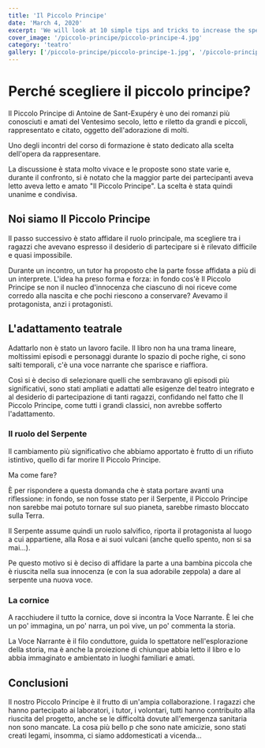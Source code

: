 ```yaml
---
title: 'Il Piccolo Principe'
date: 'March 4, 2020'
excerpt: 'We will look at 10 simple tips and tricks to increase the speed of your code when writing JS'
cover_image: '/piccolo-principe/piccolo-principe-4.jpg'
category: 'teatro'
gallery: ['/piccolo-principe/piccolo-principe-1.jpg', '/piccolo-principe/piccolo-principe-2.jpg', '/piccolo-principe/piccolo-principe-3.jpg', '/piccolo-principe/piccolo-principe-4.jpg', '/piccolo-principe/piccolo-principe-5.jpg' ]
---
```


# Perché scegliere il piccolo principe?
Il Piccolo Principe di Antoine de Sant-Exupéry è uno dei romanzi più conosciuti e amati del Ventesimo secolo, letto e riletto da grandi e piccoli, rappresentato e citato, oggetto dell'adorazione di molti.

Uno degli incontri del corso di formazione è stato dedicato alla scelta dell'opera da rappresentare.

La discussione è stata molto vivace e le proposte sono state varie e, durante il confronto, si è notato che la maggior parte dei partecipanti aveva letto aveva letto e amato "Il Piccolo Principe". La scelta è stata quindi unanime e condivisa.

## Noi siamo Il Piccolo Principe
Il passo successivo è stato affidare il ruolo principale, ma scegliere tra i ragazzi che avevano espresso il desiderio di partecipare si è rilevato difficile e quasi impossibile.

Durante un incontro, un tutor ha proposto che la parte fosse affidata a più di un interprete. L'idea ha preso forma e forza: in fondo cos'è Il Piccolo Principe se non il nucleo d'innocenza che ciascuno di noi riceve come corredo alla nascita e che pochi riescono a conservare? Avevamo il protagonista, anzi i protagonisti.

## L'adattamento teatrale
Adattarlo non è stato un lavoro facile. Il libro non ha una trama lineare, moltissimi episodi e personaggi durante lo spazio di poche righe, ci sono salti temporali, c'è una voce narrante che sparisce e riaffiora.

Così si è deciso di selezionare quelli che sembravano gli episodi più significativi, sono stati ampliati e adattati alle esigenze del teatro integrato e al desiderio di partecipazione di tanti ragazzi, confidando nel fatto che Il Piccolo Principe, come tutti i grandi classici, non avrebbe sofferto l'adattamento.

### Il ruolo del Serpente
Il cambiamento più significativo che abbiamo apportato è frutto di un rifiuto istintivo, quello di far morire Il Piccolo Principe.

Ma come fare?

È per rispondere a questa domanda che è stata portare avanti una riflessione: in fondo, se non fosse stato per il Serpente, il Piccolo Principe non sarebbe mai potuto tornare sul suo pianeta, sarebbe rimasto bloccato sulla Terra.

Il Serpente assume quindi un ruolo salvifico, riporta il protagonista al luogo a cui appartiene, alla Rosa e ai suoi vulcani (anche quello spento, non  si sa mai...).

Pe questo motivo si è deciso di affidare la parte a una bambina piccola che è riuscita nella sua innocenza (e con la sua adorabile zeppola) a dare al serpente una nuova voce.

### La cornice
A racchiudere il tutto la cornice, dove si incontra la Voce Narrante. È lei che un po' immagina, un po' narra, un poì vive, un po' commenta la storia.

La Voce Narrante è il filo conduttore, guida lo spettatore nell'esplorazione della storia, ma è anche la proiezione di chiunque abbia letto il libro e lo abbia immaginato e ambientato in luoghi familiari e amati.

## Conclusioni
Il nostro Piccolo Principe è il frutto di un'ampia collaborazione. I ragazzi che hanno partecipato ai laboratori, i tutor, i volontari, tutti hanno contribuito alla riuscita del progetto, anche se le difficoltà dovute all'emergenza sanitaria non sono mancate. La cosa più bello p che sono nate amicizie, sono stati creati legami, insomma, ci siamo addomesticati a vicenda...